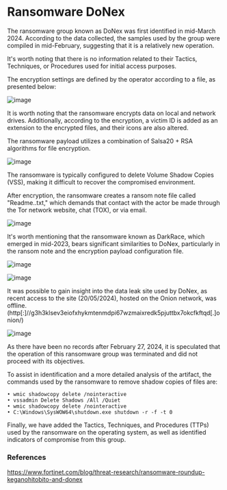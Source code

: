# Ransomware DoNex

The ransomware group known as DoNex was first identified in mid-March 2024. According to the data collected, the samples used by the group were compiled in mid-February, suggesting that it is a relatively new operation.

It's worth noting that there is no information related to their Tactics, Techniques, or Procedures used for initial access purposes.

The encryption settings are defined by the operator according to a file, as presented below:

![image](https://github.com/crocodyli/ThreatActors-TTPs/assets/113185400/f46524aa-97cc-499b-8c8e-9362bcf7a7c8)

It is worth noting that the ransomware encrypts data on local and network drives. Additionally, according to the encryption, a victim ID is added as an extension to the encrypted files, and their icons are also altered.

The ransomware payload utilizes a combination of Salsa20 + RSA algorithms for file encryption.

![image](https://github.com/crocodyli/ThreatActors-TTPs/assets/113185400/73c1c743-4272-4d9f-a533-9070b4bc573d)

The ransomware is typically configured to delete Volume Shadow Copies (VSS), making it difficult to recover the compromised environment.

After encryption, the ransomware creates a ransom note file called "Readme.<Victim ID>.txt," which demands that contact with the actor be made through the Tor network website, chat (TOX), or via email.

![image](https://github.com/crocodyli/ThreatActors-TTPs/assets/113185400/b3be60fe-1b7f-4e13-aa01-77c18c68bde4)

It's worth mentioning that the ransomware known as DarkRace, which emerged in mid-2023, bears significant similarities to DoNex, particularly in the ransom note and the encryption payload configuration file.

![image](https://github.com/crocodyli/ThreatActors-TTPs/assets/113185400/0a8ff8a2-2d0b-46a2-86b5-a18323b9560a)

![image](https://github.com/crocodyli/ThreatActors-TTPs/assets/113185400/aefc5357-8130-4dfa-9246-d12a021fe79f)

It was possible to gain insight into the data leak site used by DoNex, as recent access to the site (20/05/2024), hosted on the Onion network, was offline. (http[:]//g3h3klsev3eiofxhykmtenmdpi67wzmaixredk5pjuttbx7okcfkftqd[.]onion/)

![image](https://github.com/crocodyli/ThreatActors-TTPs/assets/113185400/847fb373-0507-4a23-805c-60f2c02e7acb)


As there have been no records after February 27, 2024, it is speculated that the operation of this ransomware group was terminated and did not proceed with its objectives.

To assist in identification and a more detailed analysis of the artifact, the commands used by the ransomware to remove shadow copies of files are:

```
• wmic shadowcopy delete /nointeractive
• vssadmin Delete Shadows /All /Quiet
• wmic shadowcopy delete /nointeractive
• C:\Windows\SysWOW64\shutdown.exe shutdown -r -f -t 0
```

Finally, we have added the Tactics, Techniques, and Procedures (TTPs) used by the ransomware on the operating system, as well as identified indicators of compromise from this group.


### References

https://www.fortinet.com/blog/threat-research/ransomware-roundup-keganohitobito-and-donex







